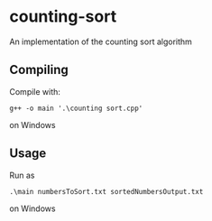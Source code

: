 # counting-sort
An implementation of the counting sort algorithm


## Compiling
Compile with:
```
g++ -o main '.\counting sort.cpp'
```
on Windows

## Usage
Run as
```
.\main numbersToSort.txt sortedNumbersOutput.txt
```
on Windows
